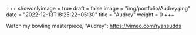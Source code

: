 +++
showonlyimage = true
draft = false
image = "img/portfolio/Audrey.png"
date = "2022-12-13T18:25:22+05:30"
title = "Audrey"
weight = 0
+++

Watch my bowling masterpiece, "Audrey": https://vimeo.com/ryansudds
